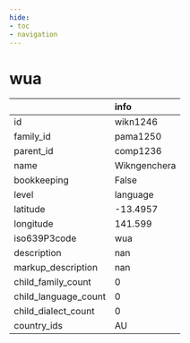 ```yaml
---
hide:
- toc
- navigation
---
```

# wua
|                      | info         |
|:---------------------|:-------------|
| id                   | wikn1246     |
| family_id            | pama1250     |
| parent_id            | comp1236     |
| name                 | Wikngenchera |
| bookkeeping          | False        |
| level                | language     |
| latitude             | -13.4957     |
| longitude            | 141.599      |
| iso639P3code         | wua          |
| description          | nan          |
| markup_description   | nan          |
| child_family_count   | 0            |
| child_language_count | 0            |
| child_dialect_count  | 0            |
| country_ids          | AU           |